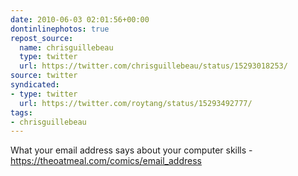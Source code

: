 ```yaml
---
date: 2010-06-03 02:01:56+00:00
dontinlinephotos: true
repost_source:
  name: chrisguillebeau
  type: twitter
  url: https://twitter.com/chrisguillebeau/status/15293018253/
source: twitter
syndicated:
- type: twitter
  url: https://twitter.com/roytang/status/15293492777/
tags:
- chrisguillebeau
---
```


What your email address says about your computer skills - https://theoatmeal.com/comics/email_address